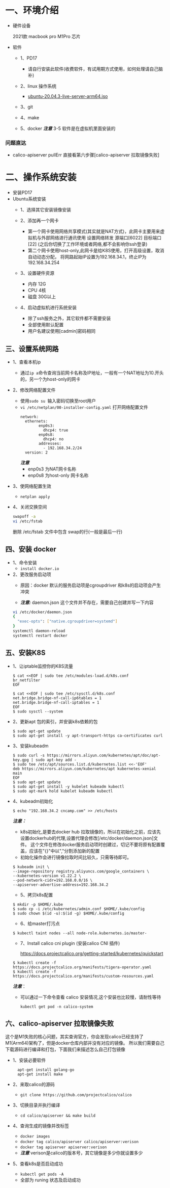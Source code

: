 

# 一、环境介绍

- 硬件设备

  2021款 macbook pro M1Pro 芯片

- 软件
  - 1、PD17
    - 请自行安装此软件(收费软件，有试用期方式使用，如何处理请自己脑补)
  - 2、linux 操作系统
    - [ubuntu-20.04.3-live-server-arm64.iso](https://releases.ubuntu.com/20.04/)

  - 3、git
  - 4、make
  - 5、docker
***注意*** 3-5 软件是在虚拟机里面安装的

### 问题直达
- calico-apiserver pullErr 直接看第六步骤[calico-apiserver 拉取镜像失败]

# 二、操作系统安装

- 安装PD17
- Ubuntu系统安装
    - 1、选择其它安装镜像安装
    - 2、添加再一个网卡
      - 第一个网卡使用网络共享模式(其实就是NAT方式)，此网卡主要用来虚拟机与外部网络进行通讯使用
        设置网络转发 源端口[6022] 目标端口[22] (之后你切换了工作环境或者网络,都不会影响你ssh登录)
      - 第二个网卡使用host-only,此网卡是给K8S使用，打开高级设置，取消自动动态分配，
        将网路起始IP设置为192.168.34.1，终止IP为192.168.34.254
    - 3、设置硬件资源
      - 内存 12G
      - CPU 4核
      - 磁盘 30G以上

    - 4、启动虚拟机进行系统安装
      - 除了ssh服务之外，其它软件都不需要安装
      - 全部使用默认配置
      - 用户名建议使用[cadmin]密码相同

## 三、设置系统网路
  - 1、查看本机ip
    - 通过`ip a`命令查询当前网卡名称及IP地址，一般有一个NAT地址为10.开头的，另一个为host-only的网卡
  - 2、修改网络配置文件
    - 使用`sudo su `输入密码切换至root用户
    - `vi /etc/netplan/00-installer-config.yaml` 打开网络配置文件
      ```
      network:
        ethernets:
              enp0s3:
                dhcp4: true
              enp0s8:
                dhcp4: no
              addresses:
                - 192.168.34.2/24
        version: 2
      ```
      ***注意***
      - enp0s3 为NAT网卡名称
      - enp0s8 为host-only 网卡名称
  - 3、使网络配置生效
    - `netplan apply`

  - 4、关闭交换空间
    ```sh
    swapoff -a
    vi /etc/fstab
    ```
    删除 /etc/fstab 文件中包含 swap的行(一般是最后一行)
## 四、安装 docker
- 1、命令安装
  - `install docker.io`
- 2、更改服务启动项
  - 原因：docker 默认的服务启动项是cgroupdriver 和k8s的启动项会产生冲突

  - ***注意:*** daemon.json 这个文件并不存在，需要自己创建并写一下内容
  ```sh
  vi /etc/docker/daemon.json
  {
    "exec-opts": ["native.cgroupdriver=systemd"]
  }
  systemctl daemon-reload
  systemctl restart docker
  ```
## 五、安装K8S
- 1、让iptable监控你的K8S流量
  ```shell
  $ cat <<EOF | sudo tee /etc/modules-load.d/k8s.conf
  br_netfilter
  EOF

  $ cat <<EOF | sudo tee /etc/sysctl.d/k8s.conf
  net.bridge.bridge-nf-call-ip6tables = 1
  net.bridge.bridge-nf-call-iptables = 1
  EOF
  $ sudo sysctl --system
  ```
- 2、更新apt 包的索引，并安装k8s依赖的包
  ```shell
  $ sudo apt-get update
  $ sudo apt-get install -y apt-transport-https ca-certificates curl
  ```
- 3、安装kubeadm

  ```shell
  $ sudo curl -s https://mirrors.aliyun.com/kubernetes/apt/doc/apt-key.gpg | sudo apt-key add -
  $ sudo tee /etc/apt/sources.list.d/kubernetes.list <<-'EOF'
  deb https://mirrors.aliyun.com/kubernetes/apt kubernetes-xenial main
  EOF
  $ sudo apt-get update
  $ sudo apt-get install -y kubelet kubeadm kubectl
  $ sudo apt-mark hold kubelet kubeadm kubectl
  ```

- 4、kubeadm初始化
  ```shell
  $ echo "192.168.34.2 cncamp.com" >> /etc/hosts
  ```

  ***注意：***
  - k8s初始化,是要去docker hub 拉取镜像的，所以在初始化之前，应该先设置dockerhub的代理,设置代理会修改[/etc/docker/daemon.json]文件。
      这个文件在修改docker服务启动项时创建过，切记不要将原有配置覆盖，应该在"{}"中以","分割添加新的配置
  - 初始化操作会进行镜像拉取时间比较久，只需等待即可。

  ```shell
  $ kubeadm init \
  --image-repository registry.aliyuncs.com/google_containers \
  --kubernetes-version v1.22.2 \
  --pod-network-cidr=192.168.0.0/16 \
  --apiserver-advertise-address=192.168.34.2
  ```

  - 5、拷贝k8s配置

  ```shell
  $ mkdir -p $HOME/.kube
  $ sudo cp -i /etc/kubernetes/admin.conf $HOME/.kube/config
  $ sudo chown $(id -u):$(id -g) $HOME/.kube/config
  ```

  - 6、给master打污点

  ```shell
  $ kubectl taint nodes --all node-role.kubernetes.io/master-
  ```

  - 7、Install calico cni plugin (安装calico CNI 插件)

    https://docs.projectcalico.org/getting-started/kubernetes/quickstart

  ```shell
  $ kubectl create -f https://docs.projectcalico.org/manifests/tigera-operator.yaml
  $ kubectl create -f https://docs.projectcalico.org/manifests/custom-resources.yaml
  ```
  ***注意***：
  - 可以通过一下命令查看 calico 安装情况,这个安装也比较慢，请耐性等待
    ```shell
    kubectl get pod -n calico-system
    ```

## 六、calico-apiserver 拉取镜像失败
  这个是M1失败的核心问题，其实查询官方，你会发现calico已经支持了M1(Arm64)架构了，但是docker仓库内部并没有对应的镜像。
所以我们需要自己下载源码进行编译和打包，下面我们来描述怎么自己打包镜像
- 1、安装必要软件
  ```shell
    apt-get install golang-go
    apt-get install make
  ```
- 2、来取calico的源码
  - `git clone https://github.com/projectcalico/calico`
- 3、切换目录并执行编译
  - `cd calico/apiserver && make build`
- 4、查询生成的镜像并改标签
  - `docker images`
  - `docker tag calico/apiserver calico/apiserver:verison`
  - `docker tag apiserver apiserver:verison`
  - ***注意*** verison是calico的版本号，其它镜像是多少你就设置多少

- 5、查看k8s是否启动成功
  - `kubectl get pods -A`
  - 全部为 runing 状态及启动成功

